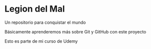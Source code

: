 # Legion del Mal
Un repositorio para conquistar el mundo

Básicamente aprenderemos más sobre Git y GitHub con este proyecto

Esto es parte de mi curso de Udemy
